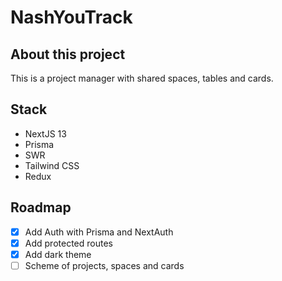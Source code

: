 # NashYouTrack

## About this project

This is a project manager with shared spaces, tables and cards.

## Stack

- NextJS 13
- Prisma
- SWR
- Tailwind CSS
- Redux

## Roadmap

- [x] Add Auth with Prisma and NextAuth
- [x] Add protected routes
- [x] Add dark theme
- [ ] Scheme of projects, spaces and cards
